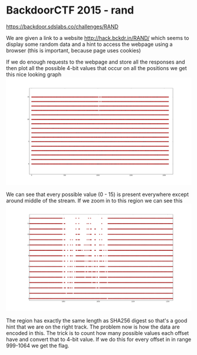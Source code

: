 # BackdoorCTF 2015 - rand
https://backdoor.sdslabs.co/challenges/RAND

We are given a link to a website http://hack.bckdr.in/RAND/ which seems to display some random data and a hint to access the webpage using a browser (this is important, because page uses cookies)

If we do enough requests to the webpage and store all the responses and then plot all the possible 4-bit values that occur on all the positions we get this nice looking graph
![alt tag](https://raw.githubusercontent.com/TheEragon/CTFs/master/2015/Backdoor/rand/data.png)

We can see that every possible value (0 - 15) is present everywhere except around middle of the stream. If we zoom in to this region we can see this
![alt tag](https://raw.githubusercontent.com/TheEragon/CTFs/master/2015/Backdoor/rand/data_zoomed.png)

The region has exactly the same length as SHA256 digest so that's a good hint that we are on the right track. The problem now is how the data are encoded in this. The trick is to count how many possible values each offset have and convert that to 4-bit value. If we do this for every offset in in range 999-1064 we get the flag.
